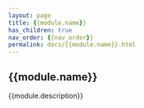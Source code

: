 ```yaml
--- 
layout: page 
title: {{module.name}} 
has_children: true 
nav_order: {{nav_order}} 
permalink: docs/{{module.name}}.html 
---
```


## {{module.name}}

{{module.description}}
